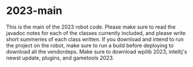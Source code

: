 # 2023-main
 This is the main of the 2023 robot code. Please make sure to read the javadoc notes 
 for each of the classes currently included, and please write short summeries of each 
 class written. If you download and intend to run the project on the robot, make sure
 to run a build before deploying to download all the vendordeps. Make sure to download
 wpilib 2023, intellij's newst update, plugins, and gametools 2023.
